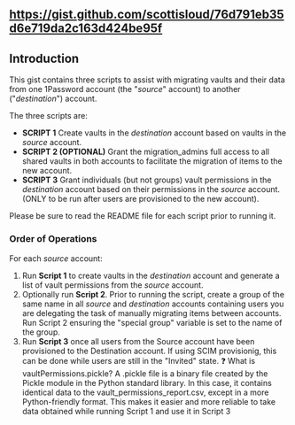 ## https://gist.github.com/scottisloud/76d791eb35d6e719da2c163d424be95f

## Introduction
This gist contains three scripts to assist with migrating vaults and their data from one 1Password account (the "_source_" account) to another ("_destination_") account.

The three scripts are:

* __SCRIPT 1__ Create vaults in the _destination_ account based on vaults in the _source_ account.
* __SCRIPT 2 (OPTIONAL)__ Grant the migration_admins full access to all shared vaults in both accounts to facilitate the migration of items to the new account.
* __SCRIPT 3__ Grant individuals (but not groups) vault permissions in the _destination_ account based on their permissions in the _source_ account. (ONLY to be run after users are provisioned to the new account).

Please be sure to read the README file for each script prior to running it.

### Order of Operations
For each _source_ account:

1. Run __Script 1__ to create vaults in the _destination_ account and generate a list of vault permissions from the _source_ account.
2. Optionally run __Script 2__. Prior to running the script, create a group of the same name in all _source_ and _destination_ accounts containing users you are delegating the task of manually migrating items between accounts. Run Script 2 ensuring the "special group" variable is set to the name of the group.
3. Run __Script 3__ once all users from the Source account have been provisioned to the Destination account. If using SCIM provisionig, this can be done while users are still in the "Invited" state.
❓ What is vaultPermissions.pickle? A .pickle file is a binary file created by the Pickle module in the Python standard library. In this case, it contains identical data to the vault_permissions_report.csv, except in a more Python-friendly format. This makes it easier and more reliable to take data obtained while running Script 1 and use it in Script 3